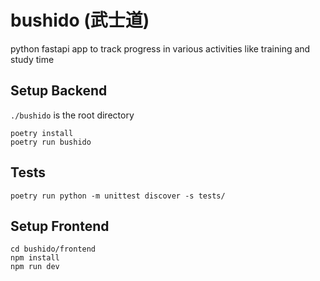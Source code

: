 # bushido (武士道)
python fastapi app to track progress in various activities like training and study time

## Setup Backend
`./bushido` is the root directory

```
poetry install 
poetry run bushido
```

## Tests
```
poetry run python -m unittest discover -s tests/
```

## Setup Frontend
```
cd bushido/frontend
npm install
npm run dev
```

